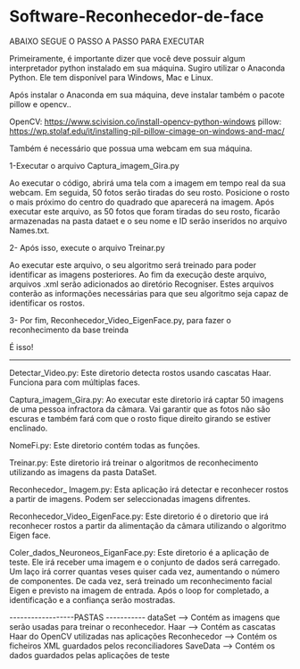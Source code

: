 # Software-Reconhecedor-de-face

ABAIXO SEGUE O PASSO A PASSO PARA EXECUTAR


Primeiramente, é importante dizer que você deve possuir algum interpretador python instalado em sua máquina. Sugiro utilizar o Anaconda Python. Ele tem disponível para Windows, Mac e Linux.

Após instalar o Anaconda em sua máquina, deve instalar também o pacote pillow e opencv..

OpenCV: https://www.scivision.co/install-opencv-python-windows 
pillow: https://wp.stolaf.edu/it/installing-pil-pillow-cimage-on-windows-and-mac/

Também é necessário que possua uma webcam em sua máquina.

1-Executar o arquivo Captura_imagem_Gira.py

Ao executar o código, abrirá uma tela com a imagem em tempo real da sua webcam. Em seguida, 50 fotos serão tiradas do seu rosto. Posicione o rosto o mais próximo do centro do quadrado que aparecerá na imagem. Após executar este arquivo, as 50 fotos que foram tiradas do seu rosto, ficarão armazenadas na pasta dataet e o seu nome e ID serão inseridos no arquivo Names.txt.

2- Após isso, execute o arquivo Treinar.py

Ao executar este arquivo, o seu algoritmo será treinado para poder identificar as imagens posteriores. Ao fim da execução deste arquivo, arquivos .xml serão adicionados ao diretório Recogniser. Estes arquivos conterão as informações necessárias para que seu algoritmo seja capaz de identificar os rostos.

3- Por fim, Reconhecedor_Video_EigenFace.py, para fazer o reconhecimento da base treinda

É isso!

__________________________________________________________________________________________________________________________________


Detectar_Video.py: Este diretorio detecta rostos usando cascatas Haar. Funciona para com múltiplas faces.

Captura_imagem_Gira.py: Ao executar este diretorio irá captar 50 imagens de uma pessoa infractora da câmara. Vai garantir que as fotos não são escuras e também fará com que o rosto fique direito girando se estiver enclinado.

NomeFi.py: Este diretorio contém todas as funções.

Treinar.py: Este diretorio irá treinar o algoritmos de reconhecimento utilizando as imagens da pasta DataSet.

Reconhecedor_ Imagem.py: Esta aplicação irá detectar e reconhecer rostos a partir de imagens. Podem ser seleccionadas imagens difrentes.

Reconhecedor_Video_EigenFace.py: Este diretorio é o diretorio que irá reconhecer rostos a partir da alimentação da câmara utilizando o algoritmo Eigen face.

Coler_dados_Neuroneos_EiganFace.py: Este diretorio é a aplicação de teste. Ele irá receber uma imagem e o conjunto de dados será carregado. Um laço irá correr quantas veses quiser
cada vez, aumentando o número de componentes. De cada vez, será treinado um reconhecimento facial Eigen e
previsto na imagem de entrada. Após o loop for completado, a identificação e a confiança serão mostradas.

------------------PASTAS -----------
dataSet --> Contém as imagens que serão usadas para treinar o reconhecedor.
Haar --> Contém as cascatas Haar do OpenCV utilizadas nas aplicações
Reconhecedor --> Contém os ficheiros XML guardados pelos reconciliadores
SaveData --> Contém os dados guardados pelas aplicações de teste
